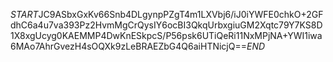 $START$JC9ASbxGxKv66Snb4DLgynpPZgT4m1LXVbj6/iJ0iYWFE0chkO+2GFdhC6a4u7va393Pz2HvmMgCrQysIY6ocBI3QkqUrbxgiuGM2Xqtc79Y7KS8D1X8xgUcyg0KAEMMP4DwKnESkpcS/P56psk6UTiQeRi11NxMPjNA+YWI1iwa6MAo7AhrGvezH4sOQXk9zLeBRAEZbG4Q6aiHTNicjQ==$END$
